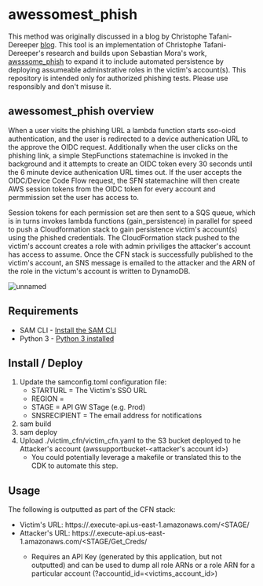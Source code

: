 # awessomest_phish

This method was originally discussed in a blog by Christophe Tafani-Dereeper [blog](https://blog.christophetd.fr/phishing-for-aws-credentials-via-aws-sso-device-code-authentication/). This tool is an implementation of Christophe Tafani-Dereeper's research and builds upon Sebastian Mora's work, [awsssome_phish](https://github.com/sebastian-mora/awsssome_phish#awsssome_phish) to expand it to include automated persistence by deploying assumeable adminstrative roles in the victim's account(s). This repository is intended only for authorized phishing tests. Please use responsibly and don't misuse it. 

## awessomest_phish overview

When a user visits the phishing URL a lambda function starts sso-oicd authentication, and the user is redirected to a device authenication URL to the approve the OIDC request.  Additionally when the user clicks on the phishing link, a simple StepFunctions statemachine is invoked in the background and it attempts to create an OIDC token every 30 seconds until the 6 minute device authenication URL times out.  If the user accepts the OIDC/Device Code Flow request, the SFN statemachine will then create AWS session tokens from the OIDC token for every account and permmission set the user has access to.

Session tokens for each permission set are then sent to a SQS queue, which is in turns invokes lambda functions (gain_persistence) in parallel for speed to push a Cloudformation stack to gain persistence victim's account(s) using the phished credentials.  The CloudFormation stack pushed to the victim's account creates a role with admin priviliges the attacker's account has access to assume.  Once the CFN stack is successfully published to the victim's account, an SNS message is emailed to the attacker and the ARN of the role in the victum's account is written to DynamoDB.

![unnamed](https://github.com/chuckiewonder/most_awsssome_phish/assets/11650102/173ce411-8d36-487b-9d9c-5d451cf64d12)


##  Requirements

* SAM CLI - [Install the SAM CLI](https://docs.aws.amazon.com/serverless-application-model/latest/developerguide/serverless-sam-cli-install.html)
* Python 3 - [Python 3 installed](https://www.python.org/downloads/)


##  Install / Deploy

1. Update the samconfig.toml configuration file:
    - STARTURL = The Victim's SSO URL
    - REGION = <Region>
    - STAGE = API GW STage (e.g. Prod)
    - SNSRECIPIENT = The email address for notifications
1. sam build
1. sam deploy
1. Upload ./victim_cfn/victim_cfn.yaml to the S3 bucket deployed to he Attacker's account (awssupportbucket-<attacker's account id>)
    - You could potentially leverage a makefile or translated this to the CDK to automate this step.

##  Usage

The following is outputted as part of the CFN stack:

- Victim's URL: https://<API GW ID>.execute-api.us-east-1.amazonaws.com/<STAGE/
- Attacker's URL: https://<API GW ID>.execute-api.us-east-1.amazonaws.com/<STAGE/Get_Creds/
    - Requires an API Key (generated by this application, but not outputted) and can be used to dump all role ARNs or a role ARN for a particular account (?accountid_id=<victims_account_id>)
